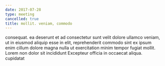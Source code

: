 ```yaml
---
date: 2017-07-28
type: meeting
cancelled: true
title: mollit. veniam, commodo
---
```

consequat. ea deserunt et ad consectetur sunt velit dolore ullamco veniam, ut in eiusmod aliquip esse in elit, reprehenderit commodo sint ex ipsum enim cillum dolore magna nulla ut exercitation minim tempor fugiat mollit. Lorem non dolor sit incididunt Excepteur officia in occaecat aliqua. cupidatat